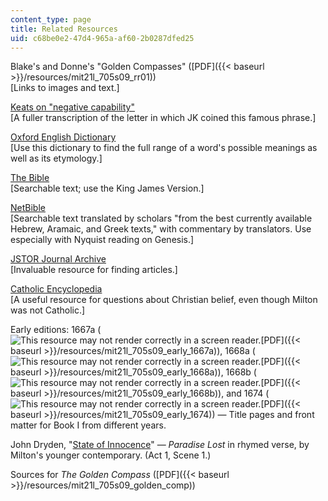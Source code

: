 ```yaml
---
content_type: page
title: Related Resources
uid: c68be0e2-47d4-965a-af60-2b0287dfed25
---
```


Blake's and Donne's "Golden Compasses" ([PDF]({{< baseurl >}}/resources/mit21l_705s09_rr01))  
\[Links to images and text.\]

[Keats on "negative capability"](https://www.bl.uk/romantics-and-victorians/articles/john-keats-and-negative-capability)  
\[A fuller transcription of the letter in which JK coined this famous phrase.\]

[Oxford English Dictionary](http://dictionary.oed.com/entrance.dtl)  
\[Use this dictionary to find the full range of a word's possible meanings as well as its etymology.\]

[The Bible](http://www.biblegateway.com/)  
\[Searchable text; use the King James Version.\]

[NetBible](http://bible.org/netbible/index.htm)  
\[Searchable text translated by scholars "from the best currently available Hebrew, Aramaic, and Greek texts," with commentary by translators. Use especially with Nyquist reading on Genesis.\]

[JSTOR Journal Archive](http://www.jstor.org/action/showJournals)  
\[Invaluable resource for finding articles.\]

[Catholic Encyclopedia](http://www.newadvent.org/cathen/)  
\[A useful resource for questions about Christian belief, even though Milton was not Catholic.\]

Early editions: 1667a (![This resource may not render correctly in a screen reader.](/images/inacessible.gif)[PDF]({{< baseurl >}}/resources/mit21l_705s09_early_1667a)), 1668a (![This resource may not render correctly in a screen reader.](/images/inacessible.gif)[PDF]({{< baseurl >}}/resources/mit21l_705s09_early_1668a)), 1668b (![This resource may not render correctly in a screen reader.](/images/inacessible.gif)[PDF]({{< baseurl >}}/resources/mit21l_705s09_early_1668b)), and 1674 (![This resource may not render correctly in a screen reader.](/images/inacessible.gif)[PDF]({{< baseurl >}}/resources/mit21l_705s09_early_1674)) — Title pages and front matter for Book I from different years.

John Dryden, "[State of Innocence](http://jacklynch.net/Texts/stateinn.html)" — _Paradise Lost_ in rhymed verse, by Milton's younger contemporary. (Act 1, Scene 1.)

Sources for _The Golden Compass_ ([PDF]({{< baseurl >}}/resources/mit21l_705s09_golden_comp))